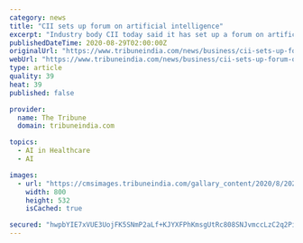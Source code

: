 ```yaml
---
category: news
title: "CII sets up forum on artificial intelligence"
excerpt: "Industry body CII today said it has set up a forum on artificial intelligence (AI) that will prioritise four sectors for the current year."
publishedDateTime: 2020-08-29T02:00:00Z
originalUrl: "https://www.tribuneindia.com/news/business/cii-sets-up-forum-on-artificial-intelligence-133078"
webUrl: "https://www.tribuneindia.com/news/business/cii-sets-up-forum-on-artificial-intelligence-133078"
type: article
quality: 39
heat: 39
published: false

provider:
  name: The Tribune
  domain: tribuneindia.com

topics:
  - AI in Healthcare
  - AI

images:
  - url: "https://cmsimages.tribuneindia.com/gallary_content/2020/8/2020_8$largeimg_79797623.jpg"
    width: 800
    height: 532
    isCached: true

secured: "hwpbYIE7xVUE3UojFK5SNmP2aLf+KJYXFPhKmsgUtRc808SNJvmccLzC2q2PiL8FNCuUBDuJBDlywteu3ZdimUtza7QMWEO+imvExFsEvkVUPE+1Qyiy7CjX1LbdYM6hrjdzGtVEY6ieq2PWvebnoq8mAdmXS8bczUd0JFgDSnFTcVP0qE0oLjHXSJjVw7PZgG32nzJ7sPklnodka0IAZ0xzcmFOOzZkCbx20jJ4og9+umQvirOfNtyX7V7PDOZ0TOVAtX5kEwcJiKO5DnTUtccKu2IBmufvnn7CnaMftHZ2fb/wweA+AB0/TKgooAlJ6X3cichGKMcTEQKKi7zZP91M9IFSZ9olabzsvJUpDXE=;eH1uU3Zx5Y5W13KtVkzXyg=="
---
```


